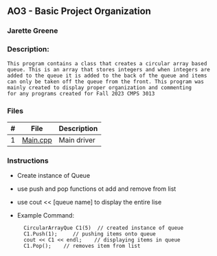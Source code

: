 ## AO3 - Basic Project Organization
### Jarette Greene
### Description:

    This program contains a class that creates a circular array based 
    queue. This is an array that stores integers and when integers are
    added to the queue it is added to the back of the queue and items 
    can only be taken off the queue from the front. This program was 
    mainly created to display proper organization and commenting 
    for any programs created for Fall 2023 CMPS 3013

### Files

|   #   | File             | Description                                        |
| :---: | ---------------  | -------------------------------------------------- |
|   1   | [Main.cpp](https://github.com/Jarette/3013--Algorithms--Greene/blob/main/Assignment/A03/main.cpp)| Main driver |


### Instructions

- Create instance of Queue 
- use push and pop functions ot add and remove from list
- use cout << [queue name] to display the entire lise 

- Example Command:

        CircularArrayQue C1(5)  // created instance of queue
        C1.Push(1);     // pushing items onto queue
        cout << C1 << endl;    // displaying items in queue
        C1.Pop();    // removes item from list
